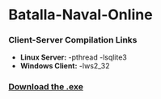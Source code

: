 # Batalla-Naval-Online

### Client-Server Compilation Links
- **Linux Server:** -pthread -lsqlite3
- **Windows Client:** -lws2_32

### [Download the .exe](https://www.mediafire.com/file/igjy8avklm9xoqd/Batalla+Naval+Online.zip/file)
